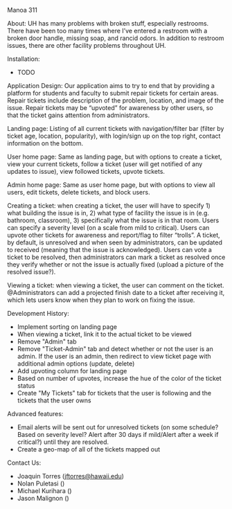 Manoa 311

About:
UH has many problems with broken stuff, especially restrooms. There have been too many times where I’ve entered a restroom with a broken door handle, missing soap, and rancid odors. In addition to restroom issues, there are other facility problems throughout UH.

Installation:
- TODO

Application Design:
Our application aims to try to end that by providing a platform for students and faculty to submit repair tickets for certain areas. Repair tickets include description of the problem, location, and image of the issue. Repair tickets may be “upvoted” for awareness by other users, so that the ticket gains attention from administrators.

Landing page: Listing of all current tickets with navigation/filter bar (filter by ticket age, location, popularity), with login/sign up on the top right, contact information on the bottom.

User home page: Same as landing page, but with options to create a ticket, view your current tickets, follow a ticket (user will get notified of any updates to issue), view followed tickets, upvote tickets.

Admin home page: Same as user home page, but with options to view all users, edit tickets, delete tickets, and block users.

Creating a ticket: when creating a ticket, the user will have to specify 1) what building the issue is in, 2) what type of facility the issue is in (e.g. bathroom, classroom), 3) specifically what the issue is in that room. Users can specify a severity level (on a scale from mild to critical). Users can upvote other tickets for awareness and report/flag to filter “trolls”. A ticket, by default, is unresolved and when seen by administrators, can be updated to received (meaning that the issue is acknowledged). Users can vote a ticket to be resolved, then administrators can mark a ticket as resolved once they verify whether or not the issue is actually fixed (upload a picture of the resolved issue?). 

Viewing a ticket: when viewing a ticket, the user can comment on the ticket. @Administrators can add a projected finish date to a ticket after receiving it, which lets users know when they plan to work on fixing the issue.

Development History:
- Implement sorting on landing page
- When viewing a ticket, link it to the actual ticket to be viewed
- Remove "Admin" tab
- Remove "Ticket-Admin" tab and detect whether or not the user is an admin. If the user is an admin, then redirect to view ticket page with additional admin options (update, delete)
- Add upvoting column for landing page
- Based on number of upvotes, increase the hue of the color of the ticket status
- Create "My Tickets" tab for tickets that the user is following and the tickets that the user owns

Advanced features: 
- Email alerts will be sent out for unresolved tickets (on some schedule? Based on severity level? Alert after 30 days if mild/Alert after a week if critical?) until they are resolved.
- Create a geo-map of all of the tickets mapped out

Contact Us:
- Joaquin Torres (jftorres@hawaii.edu)
- Nolan Puletasi ()
- Michael Kurihara ()
- Jason Malignon ()
